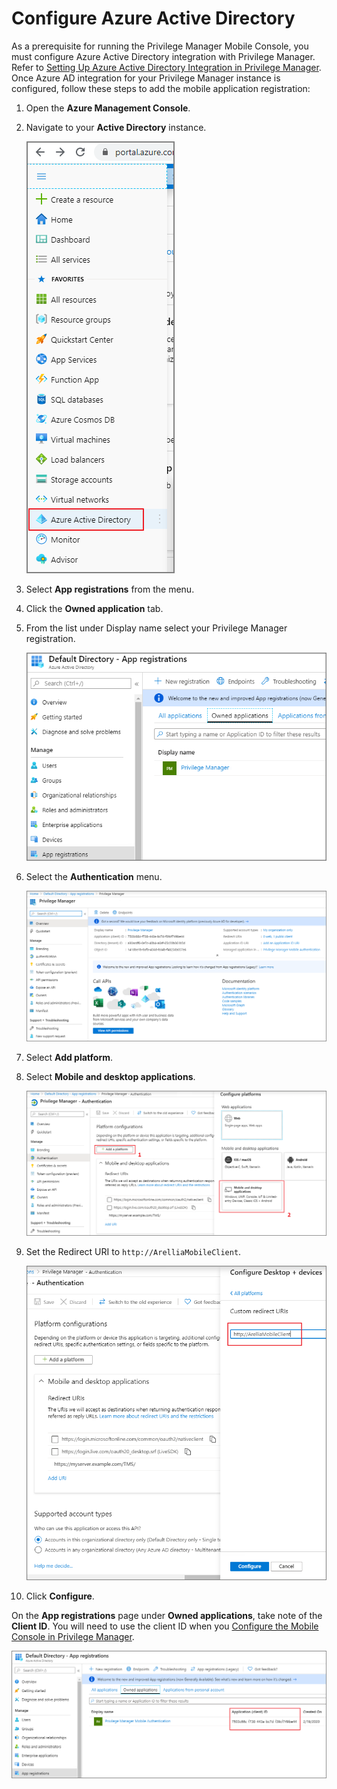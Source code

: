 [title]: # (Configure Azure AD)
[tags]: # (mobile)
[priority]: # (15002)
# Configure Azure Active Directory

As a prerequisite for running the Privilege Manager Mobile Console, you must configure Azure Active Directory integration with Privilege Manager. Refer to [Setting Up Azure Active Directory Integration in Privilege Manager](../integration/active-directory/set-up-privilege-manager-azure-ad-integration.md). Once Azure AD integration for your Privilege Manager instance is configured, follow these steps to add the mobile application registration:

1. Open the __Azure Management Console__.
1. Navigate to your __Active Directory__ instance.

   ![Azure AD](images/az-ad-1.png "Select Active Directory from the Azure Portal menu")
1. Select __App registrations__ from the menu.
1. Click the __Owned application__ tab.
1. From the list under Display name select your Privilege Manager registration.

   ![Client ID](images/az-ad-8.png "Select registered Privilege Manager instance")
1. Select the __Authentication__ menu.

   ![Application](images/az-ad-4.png "Registered application page")
1. Select __Add platform__.
1. Select __Mobile and desktop applications__.

   ![Add platform](images/az-ad-5.png "Add platform select Mobile and desktop apps")
1. Set the Redirect URI to `http://ArelliaMobileClient`.

   ![URI](images/az-ad-6.png "Set redirect URI")
1. Click __Configure__.

On the __App registrations__ page under __Owned applications__, take note of the __Client ID__. You will need to use the client ID when you [Configure the Mobile Console in Privilege Manager](cfg-console.md).

![Client ID](images/az-ad-7.png "App registration client ID")
